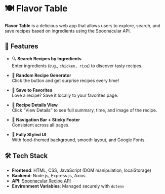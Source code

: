 # 🍽️ Flavor Table

**Flavor Table** is a delicious web app that allows users to explore, search, and save recipes based on ingredients using the Spoonacular API.



## 📌 Features

- 🔍 **Search Recipes by Ingredients**  
  Enter ingredients (e.g., `chicken, rice`) to discover tasty recipes.

- 🎲 **Random Recipe Generator**  
  Click the button and get surprise recipes every time!

- 💖 **Save to Favorites**  
  Love a recipe? Save it locally to your favorites page.

- 📄 **Recipe Details View**  
  Click "View Details" to see full summary, time, and image of the recipe.

- 🧭 **Navigation Bar + Sticky Footer**  
  Consistent across all pages.

- 🎨 **Fully Styled UI**  
  With food-themed background, smooth layout, and Google Fonts.

## 🛠️ Tech Stack

- **Frontend**: HTML, CSS, JavaScript (DOM manipulation, localStorage)
- **Backend**: Node.js, Express.js, Axios
- **API**: [Spoonacular Recipe API](https://spoonacular.com/food-api)
- **Environment Variables**: Managed securely with `dotenv`


